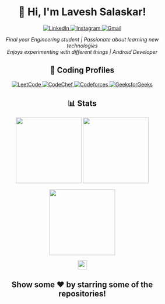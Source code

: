 <h1 align="center">👋 Hi, I'm Lavesh Salaskar!</h1>
<p align="center">
  <a href="https://www.linkedin.com/in/molecule03/">
    <img alt="LinkedIn" src="https://img.shields.io/badge/LinkedIn-0077B5?style=for-the-badge&logo=linkedin&logoColor=white" />
  </a>
  <a href="https://www.instagram.com/molecules03">
    <img alt="Instagram" src="https://img.shields.io/badge/Instagram-E4405F?style=for-the-badge&logo=instagram&logoColor=white" />
  </a>
  <a href="mailto:laveshsalaskar619@gmail.com">
    <img alt="Gmail" src="https://img.shields.io/badge/Gmail-D14836?style=for-the-badge&logo=gmail&logoColor=white" />
  </a>  

</p>


<p align="center">
  <em>Final year Engineering student | Passionate about learning new technologies</em>
  <br>
  <em>Enjoys experimenting with different things | Android Developer</em>
</p>
<h2 align="center">🚀 Coding Profiles</h2>
<p align="center">
  <a href="https://leetcode.com/molecule03/">
    <img alt="LeetCode" src="https://img.shields.io/badge/LeetCode-FFA116?style=for-the-badge&logo=leetcode&logoColor=black" />
  </a>
  <a href="https://www.codechef.com/users/molecule03">
    <img alt="CodeChef" src="https://img.shields.io/badge/CodeChef-5B4638?style=for-the-badge&logo=codechef&logoColor=white" />
  </a>
  
  <a href="https://codeforces.com/profile/molecule03">
    <img alt="Codeforces" src="https://img.shields.io/badge/Codeforces-1F8ACB?style=for-the-badge&logo=codeforces&logoColor=white" />
  </a>
  <a href="https://auth.geeksforgeeks.org/user/molecule03/practice/">
    <img alt="GeeksforGeeks" src="https://img.shields.io/badge/GeeksforGeeks-0F9D58?style=for-the-badge&logo=geeksforgeeks&logoColor=white" />
  </a>
</p>
<h2 align="center">📊 Stats</h2>
<p align="center">
  <img height="180em" src="https://github-readme-stats.vercel.app/api?username=molecule03&show_icons=true&hide_border=true&count_private=true&include_all_commits=true" />
  <img height="180em" src="https://github-readme-stats.vercel.app/api/top-langs/?username=molecule03&exclude_repo=KNN-Image-Classification&show_icons=true&hide_border=true&layout=compact&langs_count=8"/>
</p>






<p align="center">
  <img height="180em" src="https://github-readme-streak-stats.herokuapp.com/?user=molecule03&hide_border=true" />
</p>

<p align="center">
  <img height="25em" src="https://komarev.com/ghpvc/?username=molecule03&label=PROFILE+VIEWS&color=blue&style=plastic" />
</p>
<div align="center">
  <h2>Show some ❤️ by starring some of the repositories!</h2>
</div>
